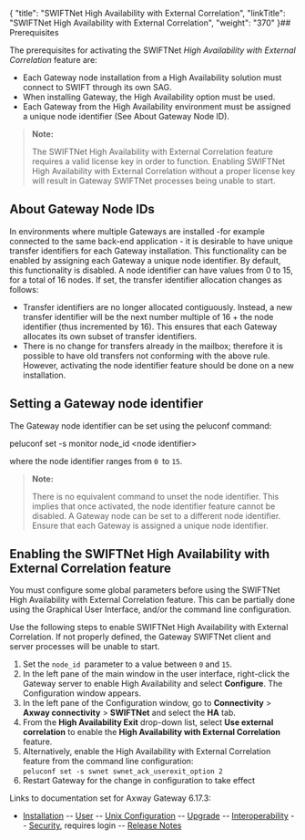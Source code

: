 {
    "title": "SWIFTNet High Availability with External Correlation",
    "linkTitle": "SWIFTNet High Availability with External Correlation",
    "weight": "370"
}## Prerequisites

The prerequisites for activating the SWIFTNet *High Availability with External Correlation* feature are:

-   Each Gateway node installation from a High Availability solution must connect to SWIFT through its own SAG.
-   When installing Gateway, the High Availability option must be used.
-   Each Gateway from the High Availability environment must be assigned a unique node identifier (See About Gateway Node ID).

> **Note:**
>
> The SWIFTNet High Availability with External Correlation feature requires a valid license key in order to function.
> Enabling SWIFTNet High Availability with External Correlation without a proper license key will result in Gateway SWIFTNet processes being unable to start.

## About Gateway Node IDs

In environments where multiple Gateways are installed -for example connected to the same back-end application - it is desirable to have unique transfer identifiers for each Gateway installation. This functionality can be enabled by assigning each Gateway a unique node identifier. By default, this functionality is disabled.
A node identifier can have values from 0 to 15, for a total of 16 nodes. If set, the transfer identifier allocation changes as follows:

-   Transfer identifiers are no longer allocated contiguously. Instead, a new transfer identifier will be the next number multiple of 16 + the node identifier (thus incremented by 16). This ensures that each Gateway allocates its own subset of transfer identifiers.
-   There is no change for transfers already in the mailbox; therefore it is possible to have old transfers not conforming with the above rule. However, activating the node identifier feature should be done on a new installation.

## Setting a Gateway node identifier

The Gateway node identifier can be set using the <span class="code">peluconf </span>command:

<span class="code">peluconf set -s monitor node\_id </span>&lt;node identifier>

where the node identifier ranges from `0 `to `15`.

> **Note:**
>
> There is no equivalent command to unset the node identifier. This implies that once activated, the node identifier feature cannot be disabled. A Gateway node can be set to a different node identifier. Ensure that each Gateway is assigned a unique node identifier.

## Enabling the SWIFTNet High Availability with External Correlation feature

You must configure some global parameters before using the SWIFTNet High Availability with External Correlation feature. This can be partially done using the Graphical User Interface, and/or the command line configuration.

Use the following steps to enable SWIFTNet High Availability with External Correlation. If not properly defined, the Gateway SWIFTNet client and server processes will be unable to start.

1.  Set the `node_id `parameter to a value between `0` and `15`.
2.  In the left pane of the main window in the user interface, right-click the Gateway server to enable High Availability and select **Configure**. The Configuration window appears.
3.  In the left pane of the Configuration window, go to **Connectivity** > **Axway connectivity** > **SWIFTNet** and select the **HA** tab.
4.  From the **High Availability Exit** drop-down list, select **Use external correlation** to enable the **High Availability with External Correlation** feature.
5.  Alternatively, enable the High Availability with External Correlation feature from the command line configuration:  
    `peluconf set -s swnet swnet_ack_userexit_option 2`
6.  Restart Gateway for the change in configuration to take effect

Links to documentation set for Axway Gateway <span class="mc-variable axway_variables.Release_Number variable">6.17.3</span>:

-   [Installation](/bundle/Gateway_6173_InstallationGuide_allOS_en_HTML5/page/Content/start_page.htm) -- [User](/bundle/Gateway_6173_UsersGuide_allOS_en_HTML5/page/Content/start_page.htm) -- [Unix Configuration](/bundle/Gateway_6173_ConfigurationGuide_UNIX_en_HTML5/page/Content/start_page.htm) -- [Upgrade](/bundle/Gateway_6173_UpgradeGuide_allOS_en_HTML5/page/Content/start_page.htm) -- [Interoperability](/bundle/Gateway_6173_InteroperabilityGuide_allOS_en_HTML5/page/Content/start_page.htm) -- [Security](/bundle/Gateway_6173_SecurityGuide_allOS_en_HTML5/page/Content/start_page.htm), requires login -- [Release Notes](/bundle/Gateway_6173_ReleaseNotes_allOS_en_HTML5/page/Content/Gateway_ReleaseNotes_allOS_en.htm)
